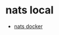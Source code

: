 # nats local
- [nats docker](https://docs.nats.io/running-a-nats-service/introduction/installation#installing-via-docker)